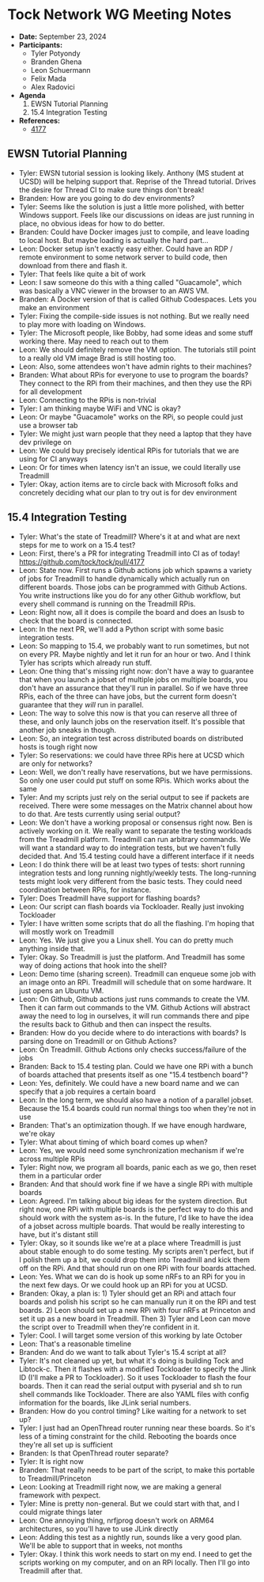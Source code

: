 # Tock Network WG Meeting Notes

- **Date:** September 23, 2024
- **Participants:**
    - Tyler Potyondy
    - Branden Ghena
    - Leon Schuermann
    - Felix Mada
    - Alex Radovici
- **Agenda**
    1. EWSN Tutorial Planning
    2. 15.4 Integration Testing
- **References:**
    - [4177](https://github.com/tock/tock/pull/4177)


## EWSN Tutorial Planning
 * Tyler: EWSN tutorial session is looking likely. Anthony (MS student at UCSD) will be helping support that. Reprise of the Thread tutorial. Drives the desire for Thread CI to make sure things don't break!
 * Branden: How are you going to do dev environments?
 * Tyler: Seems like the solution is just a little more polished, with better Windows support. Feels like our discussions on ideas are just running in place, no obvious ideas for how to do better.
 * Branden: Could have Docker images just to compile, and leave loading to local host. But maybe loading is actually the hard part...
 * Leon: Docker setup isn't exactly easy either. Could have an RDP / remote environment to some network server to  build code, then download from there and flash it.
 * Tyler: That feels like quite a bit of work
 * Leon: I saw someone do this with a thing called "Guacamole", which was basically a VNC viewer in the browser to an AWS VM.
 * Branden: A Docker version of that is called Github Codespaces. Lets you make an environment
 * Tyler: Fixing the compile-side issues is not nothing. But we really need to play more with loading on Windows.
 * Tyler: The Microsoft people, like Bobby, had some ideas and some stuff working there. May need to reach out to them
 * Leon: We should definitely remove the VM option. The tutorials still point to a really old VM image Brad is still hosting too.
 * Leon: Also, some attendees won't have admin rights to their machines?
 * Branden: What about RPis for everyone to use to program the boards? They connect to the RPi from their machines, and then they use the RPi for all development
 * Leon: Connecting to the RPis is non-trivial
 * Tyler: I am thinking maybe WiFi and VNC is okay?
 * Leon: Or maybe "Guacamole" works on the RPi, so people could just use a browser tab
 * Tyler: We might just warn people that they need a laptop that they have dev privilege on
 * Leon: We could buy precisely identical RPis for tutorials that we are using for CI anyways
 * Leon: Or for times when latency isn't an issue, we could literally use Treadmill
 * Tyler: Okay, action items are to circle back with Microsoft folks and concretely deciding what our plan to try out is for dev environment


## 15.4 Integration Testing
 * Tyler: What's the state of Treadmill? Where's it at and what are next steps for me to work on a 15.4 test?
 * Leon: First, there's a PR for integrating Treadmill into CI as of today! https://github.com/tock/tock/pull/4177
 * Leon: State now. First runs a Github actions job which spawns a variety of jobs for Treadmill to handle dynamically which actually run on different boards. Those jobs can be programmed with Github Actions. You write instructions like you do for any other Github workflow, but every shell command is running on the Treadmill RPis.
 * Leon: Right now, all it does is compile the board and does an lsusb to check that the board is connected.
 * Leon: In the next PR, we'll add a Python script with some basic integration tests.
 * Leon: So mapping to 15.4, we probably want to run sometimes, but not on every PR. Maybe nightly and let it run for an hour or two. And I think Tyler has scripts which already run stuff.
 * Leon: One thing that's missing right now: don't have a way to guarantee that when you launch a jobset of multiple jobs on multiple boards, you don't have an assurance that they'll run in parallel. So if we have three RPis, each of the three can have jobs, but the current form doesn't guarantee that they _will_ run in parallel.
 * Leon: The way to solve this now is that you can reserve all three of these, and only launch jobs on the reservation itself. It's possible that another job sneaks in though.
 * Leon: So, an integration test across distributed boards on distributed hosts is tough right now
 * Tyler: So reservations: we could have three RPis here at UCSD which are only for networks?
 * Leon: Well, we don't really have reservations, but we have permissions. So only one user could put stuff on some RPis. Which works about the same
 * Tyler: And my scripts just rely on the serial output to see if packets are received. There were some messages on the Matrix channel about how to do that. Are tests currently using serial output?
 * Leon: We don't have a working proposal or consensus right now. Ben is actively working on it. We really want to separate the testing workloads from the Treadmill platform. Treadmill can run arbitrary commands. We will want a standard way to do integration tests, but we haven't fully decided that. And 15.4 testing could have a different interface if it needs
 * Leon: I do think there will be at least two types of tests: short running integration tests and long running nightly/weekly tests. The long-running tests might look very different from the basic tests. They could need coordination between RPis, for instance.
 * Tyler: Does Treadmill have support for flashing boards?
 * Leon: Our script can flash boards via Tockloader. Really just invoking Tockloader
 * Tyler: I have written some scripts that do all the flashing. I'm hoping that will mostly work on Treadmill
 * Leon: Yes. We just give you a Linux shell. You can do pretty much anything inside that.
 * Tyler: Okay. So Treadmill is just the platform. And Treadmill has some way of doing actions that hook into the shell?
 * Leon: Demo time (sharing screen). Treadmill can enqueue some job with an image onto an RPi. Treadmill will schedule that on some hardware. It just opens an Ubuntu VM.
 * Leon: On Github, Github actions just runs commands to create the VM. Then it can farm out commands to the VM. Github Actions will abstract away the need to log in ourselves, it will run commands there and pipe the results back to Github and then can inspect the results.
 * Branden: How do you decide where to do interactions with boards? Is parsing done on Treadmill or on Github Actions?
 * Leon: On Treadmill. Github Actions only checks success/failure of the jobs
 * Branden: Back to 15.4 testing plan. Could we have one RPi with a bunch of boards attached that presents itself as one "15.4 testbench board"?
 * Leon: Yes, definitely. We could have a new board name and we can specify that a job requires a certain board
 * Leon: In the long term, we should also have a notion of a parallel jobset. Because the 15.4 boards could run normal things too when they're not in use
 * Branden: That's an optimization though. If we have enough hardware, we're okay
 * Tyler: What about timing of which board comes up when?
 * Leon: Yes, we would need some synchronization mechanism if we're across multiple RPis
 * Tyler: Right now, we program all boards, panic each as we go, then reset them in a particular order
 * Branden: And that should work fine if we have a single RPi with multiple boards
 * Leon: Agreed. I'm talking about big ideas for the system direction. But right now, one RPi with multiple boards is the perfect way to do this and should work with the system as-is. In the future, I'd like to have the idea of a jobset across multiple boards. That would be really interesting to have, but it's distant still
 * Tyler: Okay, so it sounds like we're at a place where Treadmill is just about stable enough to do some testing. My scripts aren't perfect, but if I polish them up a bit, we could drop them into Treadmill and kick them off on the RPi. And that should run on one RPi with four boards attached.
 * Leon: Yes. What we can do is hook up some nRFs to an RPi for you in the next few days. Or we could hook up an RPi for you at UCSD.
 * Branden: Okay, a plan is: 1) Tyler should get an RPi and attach four boards and polish his script so he can manually run it on the RPi and test boards. 2) Leon should set up a new RPi with four nRFs at Princeton and set it up as a new board in Treadmill. Then 3) Tyler and Leon can move the script over to Treadmill when they're confident in it.
 * Tyler: Cool. I will target some version of this working by late October
 * Leon: That's a reasonable timeline
 * Branden: And do we want to talk about Tyler's 15.4 script at all?
 * Tyler: It's not cleaned up yet, but what it's doing is building Tock and Libtock-c. Then it flashes with a modified Tockloader to specify the Jlink ID (I'll make a PR to Tockloader). So it uses Tockloader to flash the four boards. Then it can read the serial output with pyserial and sh to run shell commands like Tockloader. There are also YAML files with config information for the boards, like JLink serial numbers.
 * Branden: How do you control timing? Like waiting for a network to set up?
 * Tyler: I just had an OpenThread router running near these boards. So it's less of a timing constraint for the child. Rebooting the boards once they're all set up is sufficient
 * Branden: Is that OpenThread router separate?
 * Tyler: It is right now
 * Branden: That really needs to be part of the script, to make this portable to Treadmill/Princeton
 * Leon: Looking at Treadmill right now, we are making a general framework with pexpect.
 * Tyler: Mine is pretty non-general. But we could start with that, and I could migrate things later
 * Leon: One annoying thing, nrfjprog doesn't work on ARM64 architectures, so you'll have to use JLink directly
 * Leon: Adding this test as a nightly run, sounds like a very good plan. We'll be able to support that in weeks, not months
 * Tyler: Okay. I think this work needs to start on my end. I need to get the scripts working on my computer, and on an RPi locally. Then I'll go into Treadmill after that.
 
